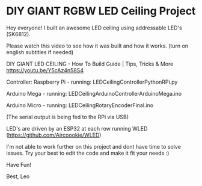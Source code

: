 # DIY GIANT RGBW LED Ceiling Project
Hey everyone! I built an awesome LED ceiling using addressable LED's (SK6812).

Please watch this video to see how it was built and how it works. (turn on english subtitles if needed)

DIY GIANT LED CEILING - How To Build Guide | Tips, Tricks & More
https://youtu.be/Y5cAz4n58S4

Controller:
Raspberry Pi  - running: LEDCeilingControllerPythonRPi.py

Arduino Mega  - running: LEDCeilingArduinoControllerArduinoMega.ino

Arduino Micro - running: LEDCeilingRotaryEncoderFinal.ino

(The serial output is being fed to the RPi via USB)

LED's are driven by an ESP32 at each row running WLED (https://github.com/Aircoookie/WLED)

I'm not able to work further on this project and dont have time to solve issues. 
Try your best to edit the code and make it fit your needs :)

Have Fun! 

Best,
Leo

